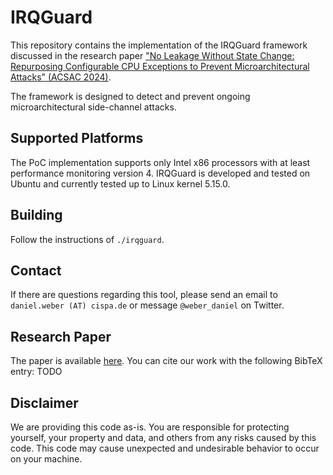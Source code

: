# IRQGuard
This repository contains the implementation of the IRQGuard framework discussed 
in the research paper ["No Leakage Without State Change: Repurposing Configurable CPU Exceptions to Prevent Microarchitectural Attacks" (ACSAC 2024)](https://misc0110.net/files/irqguard_acsac24.pdf). 

The framework is designed to detect and prevent ongoing microarchitectural side-channel attacks.

## Supported Platforms
The PoC implementation supports only Intel x86 processors with at least performance monitoring version 4.
IRQGuard is developed and tested on Ubuntu and currently tested up to Linux kernel 5.15.0. 

## Building
Follow the instructions of `./irqguard`.

## Contact
If there are questions regarding this tool, please send an email to `daniel.weber (AT) cispa.de` or message `@weber_daniel` on Twitter.

## Research Paper
The paper is available [here](https://misc0110.net/files/irqguard_acsac24.pdf).
You can cite our work with the following BibTeX entry:
TODO

## Disclaimer
We are providing this code as-is. 
You are responsible for protecting yourself, your property and data, and others from any risks caused by this code. 
This code may cause unexpected and undesirable behavior to occur on your machine. 
